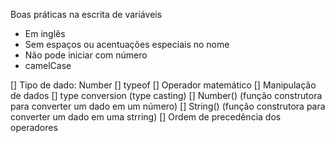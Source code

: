 Boas práticas na escrita de variáveis

- Em inglês
- Sem espaços ou acentuações especiais no nome
- Não pode iniciar com número
- camelCase

[] Tipo de dado: Number
[] typeof
[] Operador matemático
[] Manipulação de dados
  [] type conversion (type casting)
  [] Number() (função construtora para converter um dado em um número)
  [] String() (função construtora para converter um dado em uma strring)
[] Ordem de precedência dos operadores
